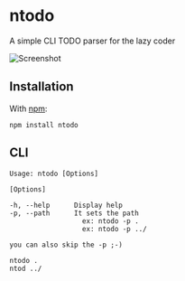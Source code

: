 ntodo
=====

A simple CLI TODO parser for the lazy coder


![Screenshot](https://github.com/geeklist/ntodo/raw/master/misc/sample.png)

Installation
------------

With [npm](http://github.com/isaacs/npm):

    npm install ntodo

CLI
---

    Usage: ntodo [Options]
    
    [Options]
    
    -h, --help      Display help
    -p, --path      It sets the path
                      ex: ntodo -p .
                      ex: ntodo -p ../
    
    you can also skip the -p ;-)
    
    ntodo .
    ntod ../
    
